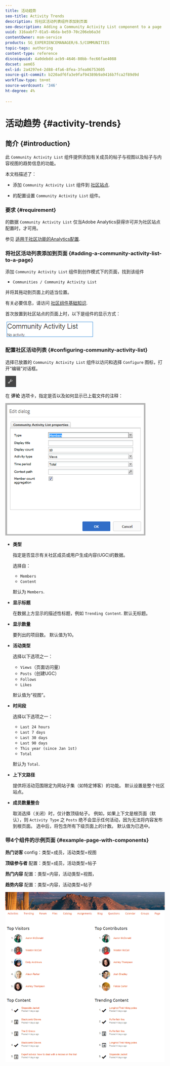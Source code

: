 ```yaml
---
title: 活动趋势
seo-title: Activity Trends
description: 将社区活动列表组件添加到页面
seo-description: Adding a Community Activity List component to a page
uuid: 316aabf7-01a5-46da-be59-70c206eb6a3d
contentOwner: msm-service
products: SG_EXPERIENCEMANAGER/6.5/COMMUNITIES
topic-tags: authoring
content-type: reference
discoiquuid: 4a0debdd-acb9-4646-80bb-fec66fae4088
docset: aem65
exl-id: 2a4297e4-2d88-4fa6-8fea-3fea06753605
source-git-commit: b220adf6fa3e9faf94389b9a9416b7fca2f89d9d
workflow-type: tm+mt
source-wordcount: '346'
ht-degree: 4%

---
```


# 活动趋势 {#activity-trends}

## 简介 {#introduction}

此 `Community Activity List` 组件提供添加有关成员的帖子与视图以及帖子与内容视图的趋势信息的功能。

本文档描述了：

* 添加 `Community Activity List` 组件到 [社区站点](/help/communities/overview.md#community-sites).

* 的配置设置 `Community Activity List` 组件。

### 要求 {#requirement}

的数据 `Community Activity List` 仅当Adobe Analytics获得许可并为社区站点配置时，才可用。

参见 [适用于社区功能的Analytics配置](/help/communities/analytics.md).

### 将社区活动列表添加到页面 {#adding-a-community-activity-list-to-a-page}

添加 `Community Activity List` 组件到创作模式下的页面，找到该组件

* `Communities / Community Activity List`

并将其拖动到页面上的适当位置。

有关必要信息，请访问 [社区组件基础知识](/help/communities/basics.md).

首次放置到社区站点的页面上时，以下是组件的显示方式：

![社区活动](assets/community-activity.png)

### 配置社区活动列表  {#configuring-community-activity-list}

选择已放置的 `Community Activity List` 组件以访问和选择 `Configure` 图标，打开“编辑”对话框。

![配置](assets/configure-new.png)

在 **评论** 选项卡，指定是否以及如何显示已上载文件的注释：

![属性](assets/activity-list-properties.png)

* **类型**

   指定是否显示有关社区成员或用户生成内容(UGC)的数据。

   选择自：

   * `Members`
   * `Content`

   默认为 `Members`.

* **显示标题**

   在数据上方显示的描述性标题，例如 `Trending Content`.
默认无标题。

* **显示数量**

   要列出的项目数。
默认值为10。

* **活动类型**

   选择以下选项之一：

   * `Views`（页面访问量）
   * `Posts`（创建UGC）
   * `Follows`
   * `Likes`

   默认值为“视图”。

* **时间段**

   选择以下选项之一：

   * `Last 24 hours`
   * `Last 7 days`
   * `Last 30 days`
   * `Last 90 days`
   * `This year (since Jan 1st)`
   * `Total`

   默认为 `Total`.

* **上下文路径**

   提供将活动范围限定为网站子集（如特定博客）的功能。
默认设置是整个社区站点。

* **成员数量整合**

   取消选择（关闭）时，仅计数顶级帖子。 例如，如果上下文是根页面（默认），则 `Activity Type` 之 `Posts` 绝不会显示任何活动，因为无法将内容发布到根页面。 选中后，将包含所有下级页面上的计数。
默认值为已选中。

### 带4个组件的示例页面 {#example-page-with-components}

**热门访客** config：类型=成员，活动类型=视图

**顶级参与者** 配置：类型=成员，活动类型=帖子

**热门内容** 配置：类型=内容，活动类型=视图，

**趋势内容** 配置：类型=内容，活动类型=帖子

![组件](assets/activity-list-components.png)
